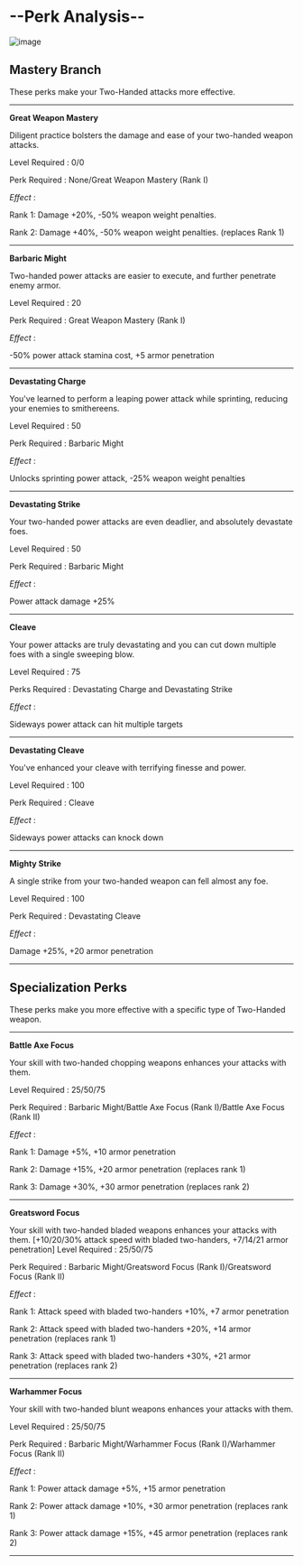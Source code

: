 # --Perk Analysis--
![image](https://user-images.githubusercontent.com/26418143/157991809-b89bf86c-9ff8-47a0-b3ba-b266fb9570e2.png)

## Mastery Branch

These perks make your Two-Handed attacks more effective.

---

**Great Weapon Mastery**

Diligent practice bolsters the damage and ease of your two-handed weapon attacks.

Level Required : 0/0

Perk Required : None/Great Weapon Mastery (Rank I)

_Effect_ :

Rank 1: Damage +20%, -50% weapon weight penalties.

Rank 2: Damage +40%, -50% weapon weight penalties. (replaces Rank 1)

---

**Barbaric Might**

Two-handed power attacks are easier to execute, and further penetrate enemy armor.

Level Required : 20

Perk Required : Great Weapon Mastery (Rank I)

_Effect_ :

-50% power attack stamina cost, +5 armor penetration

---

**Devastating Charge**

You've learned to perform a leaping power attack while sprinting, reducing your enemies to smithereens.

Level Required : 50

Perk Required : Barbaric Might

_Effect_ :

Unlocks sprinting power attack, -25% weapon weight penalties

---

**Devastating Strike**

Your two-handed power attacks are even deadlier, and absolutely devastate foes.

Level Required : 50

Perk Required : Barbaric Might

_Effect_ :

Power attack damage +25%

---

**Cleave**

Your power attacks are truly devastating and you can cut down multiple foes with a single sweeping blow. 

Level Required : 75

Perks Required : Devastating Charge and Devastating Strike

_Effect_ :

Sideways power attack can hit multiple targets

---

**Devastating Cleave**

You've enhanced your cleave with terrifying finesse and power. 

Level Required : 100

Perk Required : Cleave

_Effect_ :

Sideways power attacks can knock down

---

**Mighty Strike**

A single strike from your two-handed weapon can fell almost any foe.

Level Required : 100

Perk Required : Devastating Cleave

_Effect_ :

Damage +25%, +20 armor penetration

---

## Specialization Perks

These perks make you more effective with a specific type of Two-Handed weapon.

---

**Battle Axe Focus**

Your skill with two-handed chopping weapons enhances your attacks with them. 

Level Required : 25/50/75

Perk Required : Barbaric Might/Battle Axe Focus (Rank I)/Battle Axe Focus (Rank II)

_Effect_ :

Rank 1: Damage +5%, +10 armor penetration

Rank 2: Damage +15%, +20 armor penetration (replaces rank 1)

Rank 3: Damage +30%, +30 armor penetration  (replaces rank 2)

---

**Greatsword Focus**

Your skill with two-handed bladed weapons enhances your attacks with them. [+10/20/30% attack speed with bladed two-handers, +7/14/21 armor penetration]
Level Required : 25/50/75

Perk Required : Barbaric Might/Greatsword Focus (Rank I)/Greatsword Focus (Rank II)

_Effect_ :

Rank 1: Attack speed with bladed two-handers +10%, +7 armor penetration

Rank 2: Attack speed with bladed two-handers +20%, +14 armor penetration  (replaces rank 1)

Rank 3: Attack speed with bladed two-handers +30%, +21 armor penetration  (replaces rank 2)

---

**Warhammer Focus**

Your skill with two-handed blunt weapons enhances your attacks with them. 

Level Required : 25/50/75

Perk Required : Barbaric Might/Warhammer Focus (Rank I)/Warhammer Focus (Rank II)

_Effect_ :

Rank 1: Power attack damage +5%, +15 armor penetration

Rank 2: Power attack damage +10%, +30 armor penetration  (replaces rank 1)

Rank 3: Power attack damage +15%, +45 armor penetration  (replaces rank 2)

---